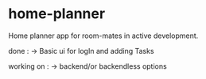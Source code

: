 # home-planner
Home planner app for room-mates in active development.
  
  done : -> Basic ui for logIn and adding Tasks
  
  working on : -> backend/or backendless options
